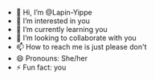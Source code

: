 - 👋 Hi, I’m @Lapin-Yippe
- 👀 I’m interested in you
- 🌱 I’m currently learning you
- 💞️ I’m looking to collaborate with you
- 📫 How to reach me is just please don't 
- 😄 Pronouns: She/her
- ⚡ Fun fact: you

<!---
Lapin-Yippe/Lapin-Yippe is a ✨ special ✨ repository because its `README.md` (this file) appears on your GitHub profile.
You can click the Preview link to take a look at your changes.
--->
